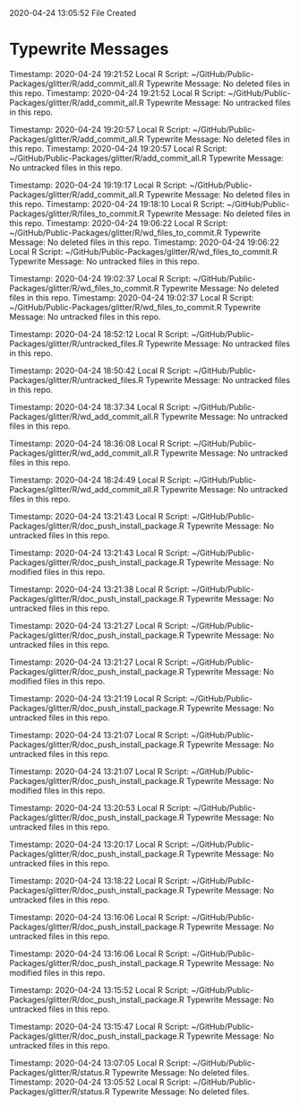 2020-04-24 13:05:52 	File Created

# Typewrite Messages
Timestamp:	2020-04-24 19:21:52
Local R Script:	~/GitHub/Public-Packages/glitter/R/add_commit_all.R
Typewrite Message:	No deleted files in this repo.
Timestamp:	2020-04-24 19:21:52
Local R Script:	~/GitHub/Public-Packages/glitter/R/add_commit_all.R
Typewrite Message:	No untracked files in this repo.

Timestamp:	2020-04-24 19:20:57
Local R Script:	~/GitHub/Public-Packages/glitter/R/add_commit_all.R
Typewrite Message:	No deleted files in this repo.
Timestamp:	2020-04-24 19:20:57
Local R Script:	~/GitHub/Public-Packages/glitter/R/add_commit_all.R
Typewrite Message:	No untracked files in this repo.

Timestamp:	2020-04-24 19:19:17
Local R Script:	~/GitHub/Public-Packages/glitter/R/add_commit_all.R
Typewrite Message:	No deleted files in this repo.
Timestamp:	2020-04-24 19:18:10
Local R Script:	~/GitHub/Public-Packages/glitter/R/files_to_commit.R
Typewrite Message:	No deleted files in this repo.
Timestamp:	2020-04-24 19:06:22
Local R Script:	~/GitHub/Public-Packages/glitter/R/wd_files_to_commit.R
Typewrite Message:	No deleted files in this repo.
Timestamp:	2020-04-24 19:06:22
Local R Script:	~/GitHub/Public-Packages/glitter/R/wd_files_to_commit.R
Typewrite Message:	No untracked files in this repo.

Timestamp:	2020-04-24 19:02:37
Local R Script:	~/GitHub/Public-Packages/glitter/R/wd_files_to_commit.R
Typewrite Message:	No deleted files in this repo.
Timestamp:	2020-04-24 19:02:37
Local R Script:	~/GitHub/Public-Packages/glitter/R/wd_files_to_commit.R
Typewrite Message:	No untracked files in this repo.

Timestamp:	2020-04-24 18:52:12
Local R Script:	~/GitHub/Public-Packages/glitter/R/untracked_files.R
Typewrite Message:	No untracked files in this repo.

Timestamp:	2020-04-24 18:50:42
Local R Script:	~/GitHub/Public-Packages/glitter/R/untracked_files.R
Typewrite Message:	No untracked files in this repo.

Timestamp:	2020-04-24 18:37:34
Local R Script:	~/GitHub/Public-Packages/glitter/R/wd_add_commit_all.R
Typewrite Message:	No untracked files in this repo.

Timestamp:	2020-04-24 18:36:08
Local R Script:	~/GitHub/Public-Packages/glitter/R/wd_add_commit_all.R
Typewrite Message:		No untracked files in this repo.

Timestamp:	2020-04-24 18:24:49
Local R Script:	~/GitHub/Public-Packages/glitter/R/wd_add_commit_all.R
Typewrite Message:	No untracked files in this repo.

Timestamp:	2020-04-24 13:21:43
Local R Script:	~/GitHub/Public-Packages/glitter/R/doc_push_install_package.R
Typewrite Message:		No untracked files in this repo.

Timestamp:	2020-04-24 13:21:43
Local R Script:	~/GitHub/Public-Packages/glitter/R/doc_push_install_package.R
Typewrite Message:		No modified files in this repo.

Timestamp:	2020-04-24 13:21:38
Local R Script:	~/GitHub/Public-Packages/glitter/R/doc_push_install_package.R
Typewrite Message:		No untracked files in this repo.

Timestamp:	2020-04-24 13:21:27
Local R Script:	~/GitHub/Public-Packages/glitter/R/doc_push_install_package.R
Typewrite Message:		No untracked files in this repo.

Timestamp:	2020-04-24 13:21:27
Local R Script:	~/GitHub/Public-Packages/glitter/R/doc_push_install_package.R
Typewrite Message:		No modified files in this repo.

Timestamp:	2020-04-24 13:21:19
Local R Script:	~/GitHub/Public-Packages/glitter/R/doc_push_install_package.R
Typewrite Message:		No untracked files in this repo.

Timestamp:	2020-04-24 13:21:07
Local R Script:	~/GitHub/Public-Packages/glitter/R/doc_push_install_package.R
Typewrite Message:		No untracked files in this repo.

Timestamp:	2020-04-24 13:21:07
Local R Script:	~/GitHub/Public-Packages/glitter/R/doc_push_install_package.R
Typewrite Message:		No modified files in this repo.

Timestamp:	2020-04-24 13:20:53
Local R Script:	~/GitHub/Public-Packages/glitter/R/doc_push_install_package.R
Typewrite Message:		No untracked files in this repo.

Timestamp:	2020-04-24 13:20:17
Local R Script:	~/GitHub/Public-Packages/glitter/R/doc_push_install_package.R
Typewrite Message:		No untracked files in this repo.

Timestamp:	2020-04-24 13:18:22
Local R Script:	~/GitHub/Public-Packages/glitter/R/doc_push_install_package.R
Typewrite Message:		No untracked files in this repo.

Timestamp:	2020-04-24 13:16:06
Local R Script:	~/GitHub/Public-Packages/glitter/R/doc_push_install_package.R
Typewrite Message:		No untracked files in this repo.

Timestamp:	2020-04-24 13:16:06
Local R Script:	~/GitHub/Public-Packages/glitter/R/doc_push_install_package.R
Typewrite Message:		No modified files in this repo.

Timestamp:	2020-04-24 13:15:52
Local R Script:	~/GitHub/Public-Packages/glitter/R/doc_push_install_package.R
Typewrite Message:		No untracked files in this repo.

Timestamp:	2020-04-24 13:15:47
Local R Script:	~/GitHub/Public-Packages/glitter/R/doc_push_install_package.R
Typewrite Message:		No untracked files in this repo.

Timestamp:	2020-04-24 13:07:05
Local R Script:	~/GitHub/Public-Packages/glitter/R/status.R
Typewrite Message:	No deleted files.
Timestamp:	2020-04-24 13:05:52
Local R Script:	~/GitHub/Public-Packages/glitter/R/status.R
Typewrite Message:	No deleted files.

